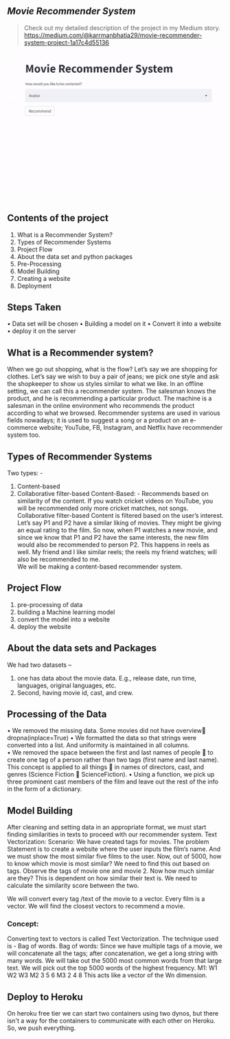 ## _Movie Recommender System_

> Check out my detailed description of the project in my Medium story. 
https://medium.com/@karrmanbhatia29/movie-recommender-system-project-1a17c4d55136


![image](https://github.com/Karrmanbhatia/Movie-Recommender-System/blob/main/recommendations.gif)


## Contents of the project
1.	What is a Recommender System?
2.	Types of Recommender Systems
3.	Project Flow
4. 	About the data set and python packages 
5. 	Pre-Processing
6. 	Model Building 
7.	Creating a website 
8. 	Deployment

## Steps Taken
•	Data set will be chosen
•	Building a model on it
•	Convert it into a website
•	deploy it on the server


## What is a Recommender system?
When we go out shopping, what is the flow? Let’s say we are shopping for clothes. Let’s say we wish to buy a pair of jeans; we pick one style and ask the shopkeeper to show us styles similar to what we like. In an offline setting, we can call this a recommender system. The salesman knows the product, and he is recommending a particular product. The machine is a salesman in the online environment who recommends the product according to what we browsed.
Recommender systems are used in various fields nowadays; it is used to suggest a song or a product on an e-commerce website; YouTube, FB, Instagram, and Netflix have recommender system too. 

## Types of Recommender Systems
Two types: - 
1.	Content-based
2.	Collaborative filter-based
Content-Based: -
Recommends based on similarity of the content. If you watch cricket videos on YouTube, you will be recommended only more cricket matches, not songs.  
Collaborative filter-based
Content is filtered based on the user’s interest. Let’s say P1 and P2 have a similar liking of movies. They might be giving an equal rating to the film. So now, when P1 watches a new movie, and since we know that P1 and P2 have the same interests, the new film would also be recommended to person P2. This happens in reels as well. My friend and I like similar reels; the reels my friend watches; will also be recommended to me.  
We will be making a content-based recommender system.

## Project Flow
1.	pre-processing of data
2.	building a Machine learning model
3.	convert the model into a website 
4.	deploy the website

 
## About the data sets and Packages
 
We had two datasets – 
1.	one has data about the movie data. E.g., release date, run time, languages, original languages, etc. 
2.	Second, having movie id, cast, and crew. 
 
 
## Processing of the Data
•	We removed the missing data. Some movies did not have overview dropna(inplace=True)
•	We formatted the data so that strings were converted into a list. And uniformity is maintained in all columns.  
•	We removed the space between the first and last names of people  to create one tag of a person rather than two tags (first name and last name). This concept is applied to all things   in names of directors, cast, and genres (Science Fiction  ScienceFiction). 
•	Using a function, we pick up three prominent cast members of the film and leave out the rest of the info in the form of a dictionary. 
 
 
## Model Building 
After cleaning and setting data in an appropriate format, we must start finding similarities in texts to proceed with our recommender system. 
Text Vectorization: 
Scenario:
We have created tags for movies. The problem Statement is to create a website where the user inputs the film’s name.  And we must show the most similar five films to the user. 
Now, out of 5000, how to know which movie is most similar? We need to find this out based on tags.
Observe the tags of movie one and movie 2. Now how much similar are they? This is dependent on how similar their text is. We need to calculate the similarity score between the two. 
 
We will convert every tag /text of the movie to a vector. Every film is a vector. We will find the closest vectors to recommend a movie.

### Concept:
Converting text to vectors is called Text Vectorization.
The technique used is - Bag of words.
Bag of words: Since we have multiple tags of a movie, we will concatenate all the tags; after concatenation, we get a long string with many words. We will take out the 5000 most common words from that large text. 
We will pick out the top 5000 words of the highest frequency.
M1:	W1	W2	W3
M2	3	5	6
M3	2	4	8
This acts like a vector of the Wn dimension.

## Deploy to Heroku
On heroku free tier we can start two containers using two dynos, but there isn't a way for the containers to communicate with each other on Heroku. So, we push everything.
 
